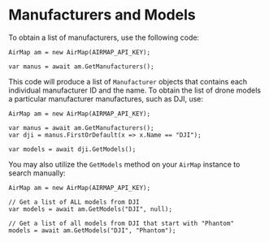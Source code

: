 Manufacturers and Models
=========

To obtain a list of manufacturers, use the following code:

```CSharp
AirMap am = new AirMap(AIRMAP_API_KEY);

var manus = await am.GetManufacturers();
```

This code will produce a list of `Manufacturer` objects that contains each individual manufacturer ID and the name.  To obtain the list of drone models a particular manufacturer manufactures, such as DJI, use:

```CSharp
AirMap am = new AirMap(AIRMAP_API_KEY);

var manus = await am.GetManufacturers();
var dji = manus.FirstOrDefault(x => x.Name == "DJI");

var models = await dji.GetModels();
```

You may also utilize the `GetModels` method on your `AirMap` instance to search manually:

```CSharp
AirMap am = new AirMap(AIRMAP_API_KEY);

// Get a list of ALL models from DJI
var models = await am.GetModels("DJI", null);

// Get a list of all models from DJI that start with "Phantom"
models = await am.GetModels("DJI", "Phantom");
```